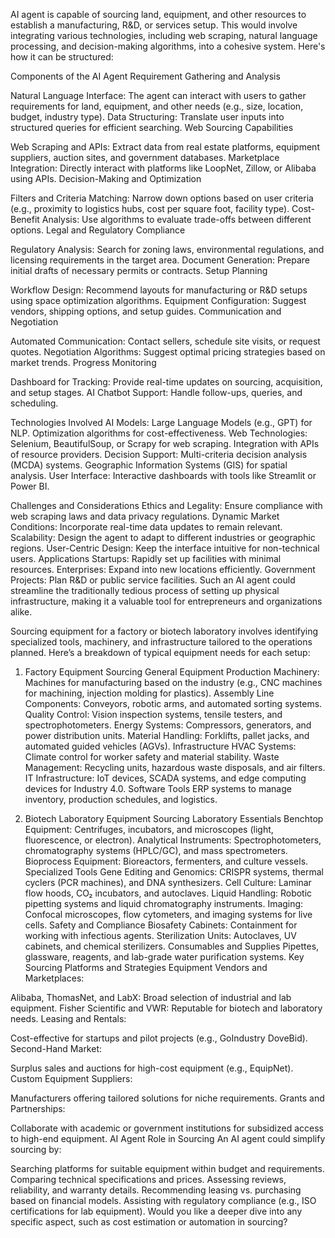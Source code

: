 AI agent is capable of sourcing land, equipment, and other resources to establish a manufacturing, R&D, or services setup. This would involve integrating various technologies, including web scraping, natural language processing, and decision-making algorithms, into a cohesive system. Here's how it can be structured:

Components of the AI Agent
Requirement Gathering and Analysis

Natural Language Interface: The agent can interact with users to gather requirements for land, equipment, and other needs (e.g., size, location, budget, industry type).
Data Structuring: Translate user inputs into structured queries for efficient searching.
Web Sourcing Capabilities

Web Scraping and APIs: Extract data from real estate platforms, equipment suppliers, auction sites, and government databases.
Marketplace Integration: Directly interact with platforms like LoopNet, Zillow, or Alibaba using APIs.
Decision-Making and Optimization

Filters and Criteria Matching: Narrow down options based on user criteria (e.g., proximity to logistics hubs, cost per square foot, facility type).
Cost-Benefit Analysis: Use algorithms to evaluate trade-offs between different options.
Legal and Regulatory Compliance

Regulatory Analysis: Search for zoning laws, environmental regulations, and licensing requirements in the target area.
Document Generation: Prepare initial drafts of necessary permits or contracts.
Setup Planning

Workflow Design: Recommend layouts for manufacturing or R&D setups using space optimization algorithms.
Equipment Configuration: Suggest vendors, shipping options, and setup guides.
Communication and Negotiation

Automated Communication: Contact sellers, schedule site visits, or request quotes.
Negotiation Algorithms: Suggest optimal pricing strategies based on market trends.
Progress Monitoring

Dashboard for Tracking: Provide real-time updates on sourcing, acquisition, and setup stages.
AI Chatbot Support: Handle follow-ups, queries, and scheduling.

Technologies Involved
AI Models:
Large Language Models (e.g., GPT) for NLP.
Optimization algorithms for cost-effectiveness.
Web Technologies:
Selenium, BeautifulSoup, or Scrapy for web scraping.
Integration with APIs of resource providers.
Decision Support:
Multi-criteria decision analysis (MCDA) systems.
Geographic Information Systems (GIS) for spatial analysis.
User Interface:
Interactive dashboards with tools like Streamlit or Power BI.

Challenges and Considerations
Ethics and Legality:
Ensure compliance with web scraping laws and data privacy regulations.
Dynamic Market Conditions:
Incorporate real-time data updates to remain relevant.
Scalability:
Design the agent to adapt to different industries or geographic regions.
User-Centric Design:
Keep the interface intuitive for non-technical users.
Applications
Startups: Rapidly set up facilities with minimal resources.
Enterprises: Expand into new locations efficiently.
Government Projects: Plan R&D or public service facilities.
Such an AI agent could streamline the traditionally tedious process of setting up physical infrastructure, making it a valuable tool for entrepreneurs and organizations alike.


Sourcing equipment for a factory or biotech laboratory involves identifying specialized tools, machinery, and infrastructure tailored to the operations planned. Here’s a breakdown of typical equipment needs for each setup:

1. Factory Equipment Sourcing
General Equipment
Production Machinery: Machines for manufacturing based on the industry (e.g., CNC machines for machining, injection molding for plastics).
Assembly Line Components: Conveyors, robotic arms, and automated sorting systems.
Quality Control: Vision inspection systems, tensile testers, and spectrophotometers.
Energy Systems: Compressors, generators, and power distribution units.
Material Handling: Forklifts, pallet jacks, and automated guided vehicles (AGVs).
Infrastructure
HVAC Systems: Climate control for worker safety and material stability.
Waste Management: Recycling units, hazardous waste disposals, and air filters.
IT Infrastructure: IoT devices, SCADA systems, and edge computing devices for Industry 4.0.
Software Tools
ERP systems to manage inventory, production schedules, and logistics.

2. Biotech Laboratory Equipment Sourcing
Laboratory Essentials
Benchtop Equipment: Centrifuges, incubators, and microscopes (light, fluorescence, or electron).
Analytical Instruments: Spectrophotometers, chromatography systems (HPLC/GC), and mass spectrometers.
Bioprocess Equipment: Bioreactors, fermenters, and culture vessels.
Specialized Tools
Gene Editing and Genomics: CRISPR systems, thermal cyclers (PCR machines), and DNA synthesizers.
Cell Culture: Laminar flow hoods, CO₂ incubators, and autoclaves.
Liquid Handling: Robotic pipetting systems and liquid chromatography instruments.
Imaging: Confocal microscopes, flow cytometers, and imaging systems for live cells.
Safety and Compliance
Biosafety Cabinets: Containment for working with infectious agents.
Sterilization Units: Autoclaves, UV cabinets, and chemical sterilizers.
Consumables and Supplies
Pipettes, glassware, reagents, and lab-grade water purification systems.
Key Sourcing Platforms and Strategies
Equipment Vendors and Marketplaces:

Alibaba, ThomasNet, and LabX: Broad selection of industrial and lab equipment.
Fisher Scientific and VWR: Reputable for biotech and laboratory needs.
Leasing and Rentals:

Cost-effective for startups and pilot projects (e.g., GoIndustry DoveBid).
Second-Hand Market:

Surplus sales and auctions for high-cost equipment (e.g., EquipNet).
Custom Equipment Suppliers:

Manufacturers offering tailored solutions for niche requirements.
Grants and Partnerships:

Collaborate with academic or government institutions for subsidized access to high-end equipment.
AI Agent Role in Sourcing
An AI agent could simplify sourcing by:

Searching platforms for suitable equipment within budget and requirements.
Comparing technical specifications and prices.
Assessing reviews, reliability, and warranty details.
Recommending leasing vs. purchasing based on financial models.
Assisting with regulatory compliance (e.g., ISO certifications for lab equipment).
Would you like a deeper dive into any specific aspect, such as cost estimation or automation in sourcing?